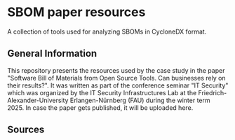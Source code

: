 # SBOM paper resources

A collection of tools used for analyzing SBOMs in CycloneDX format.

## General Information

This repository presents the resources used by the case study in the paper "Software Bill of Materials from Open Source Tools. Can businesses rely on their results?". It was
written as part of the conference seminar "IT Security" which was organized by the IT Security Infrastructures Lab at the Friedrich-Alexander-University Erlangen-Nürnberg (FAU)
during the winter term 2025. In case the paper gets published, it will be uploaded here.

## Sources
